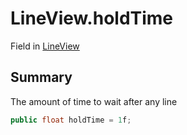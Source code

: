 # LineView.holdTime

Field in [LineView](/docs/api/csharp/yarn.unity.lineview.md)

## Summary


The amount of time to wait after any line


```csharp
public float holdTime = 1f;
```

